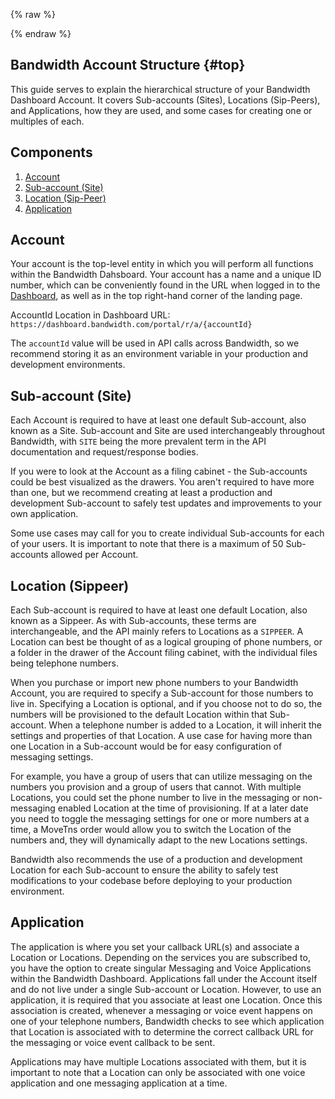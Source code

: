 {% raw %}
<section class="accountManagementGuides">
{% endraw %}

# Bandwidth Account Structure {#top}

This guide serves to explain the hierarchical structure of your Bandwidth Dashboard Account. It covers Sub-accounts (Sites), Locations (Sip-Peers), and Applications, how they are used, and some cases for creating one or multiples of each.

## Components
1. [Account](#account)
1. [Sub-account (Site)](#Sub-account-site)
1. [Location (Sip-Peer)](#Location-sip-peer)
1. [Application](#application)

## Account

Your account is the top-level entity in which you will perform all functions within the Bandwidth Dahsboard. Your account has a name and a unique ID number, which can be conveniently found in the URL when logged in to the [Dashboard](https://www.dashboard.bandwidth.com), as well as in the top right-hand corner of the landing page.

AccountId Location in Dashboard URL:
`https://dashboard.bandwidth.com/portal/r/a/{accountId}`

The `accountId` value will be used in API calls across Bandwidth, so we recommend storing it as an environment variable in your production and development environments.

## Sub-account (Site)

Each Account is required to have at least one default Sub-account, also known as a Site. Sub-account and Site are used interchangeably throughout Bandwidth, with `SITE` being the more prevalent term in the API documentation and request/response bodies.

If you were to look at the Account as a filing cabinet - the Sub-accounts could be best visualized as the drawers. You aren't required to have more than one, but we recommend creating at least a production and development Sub-account to safely test updates and improvements to your own application.

Some use cases may call for you to create individual Sub-accounts for each of your users. It is important to note that there is a maximum of 50 Sub-accounts allowed per Account.

## Location (Sippeer)

Each Sub-account is required to have at least one default Location, also known as a Sippeer. As with Sub-accounts, these terms are interchangeable, and the API mainly refers to Locations as a `SIPPEER`. A Location can best be thought of as a logical grouping of phone numbers, or a folder in the drawer of the Account filing cabinet, with the individual files being telephone numbers.

When you purchase or import new phone numbers to your Bandwidth Account, you are required to specify a Sub-account for those numbers to live in. Specifying a Location is optional, and if you choose not to do so, the numbers will be provisioned to the default Location within that Sub-account. When a telephone number is added to a Location, it will inherit the settings and properties of that Location. A use case for having more than one Location in a Sub-account would be for easy configuration of messaging settings.

For example, you have a group of users that can utilize messaging on the numbers you provision and a group of users that cannot. With multiple Locations, you could set the phone number to live in the messaging or non-messaging enabled Location at the time of provisioning. If at a later date you need to toggle the messaging settings for one or more numbers at a time, a MoveTns order would allow you to switch the Location of the numbers and, they will dynamically adapt to the new Locations settings.

Bandwidth also recommends the use of a production and development Location for each Sub-account to ensure the ability to safely test modifications to your codebase before deploying to your production environment.

## Application

The application is where you set your callback URL(s) and associate a Location or Locations. Depending on the services you are subscribed to, you have the option to create singular Messaging and Voice Applications within the Bandwidth Dashboard. Applications fall under the Account itself and do not live under a single Sub-account or Location. However, to use an application, it is required that you associate at least one Location. Once this association is created, whenever a messaging or voice event happens on one of your telephone numbers, Bandwidth checks to see which application that Location is associated with to determine the correct callback URL for the messaging or voice event callback to be sent.

Applications may have multiple Locations associated with them, but it is important to note that a Location can only be associated with one voice application and one messaging application at a time.
